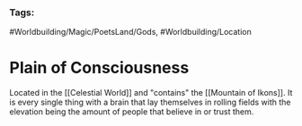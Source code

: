 ### Tags:
#Worldbuilding/Magic/PoetsLand/Gods, #Worldbuilding/Location 
# Plain of Consciousness

Located in the [[Celestial World]] and "contains" the [[Mountain of Ikons]]. It is every single thing with a brain that lay themselves in rolling fields with the elevation being the amount of people that believe in or trust them. 